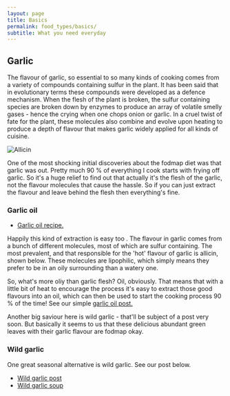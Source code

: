 ```yaml
---
layout: page
title: Basics
permalink: food_types/basics/
subtitle: What you need everyday
---
```


## Garlic

The flavour of garlic, so essential to so many kinds of cooking comes from a variety of compounds containing sulfur in the plant. It has been said that in evolutionary terms these compounds were developed as a defence mechanism. When the flesh of the plant is broken, the sulfur containing species are broken down by enzymes to produce an array of volatile smelly gases - hence the crying when one chops onion or garlic. In a cruel twist of fate for the plant, these molecules also combine and evolve upon heating to produce a depth of flavour that makes garlic widely applied for all kinds of cuisine.

![Allicin]({{https://fodblog.github.io/}}/assets/pictures/garlic_bulb.png)

One of the most shocking initial discoveries about the fodmap diet was that garlic was out. Pretty much 90 % of everything I cook starts with frying off garlic. So it's a huge relief to find out that actually it's the flesh of the garlic, not the flavour molecules that cause the hassle. So if you can just extract the flavour and leave behind the flesh then everything's fine. 

### Garlic oil

* [Garlic oil recipe.](https://fodblog.github.io/2017/garlic_oil/)

Happily this kind of extraction is easy too . The flavour in garlic comes from a bunch of different molecules, most of which are sulfur containing. The most prevalent, and that responsible for the 'hot' flavour of garlic is allicin, shown below. These molecules are lipophilic, which simply means they prefer to be in an oily surrounding than a watery one. 

So, what's more oliy than garlic flesh? Oil, obviously. That means that with a little bit of heat to encourage the process it's easy to extract those good flavours into an oil, which can then be used to start the cooking process 90 % of the time! See our simple [garlic oil post.](https://fodblog.github.io/2017/garlic_oil/)

Another big saviour here is wild garlic - that'll be subject of a post very soon. But basically it seems to us that these delicious abundant green leaves with their garlic flavour are fodmap okay.

### Wild garlic
One great seasonal alternative is wild garlic. See our post below. 

* [Wild garlic post](https://fodblog.github.io/2017/wild_garlic/)
* [Wild garlic soup](https://fodblog.github.io/2017/wild_garlic_soup/)

